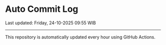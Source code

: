 # Auto Commit Log

Last updated: Friday, 24-10-2025 09:55 WIB

---

This repository is automatically updated every hour using GitHub Actions.
